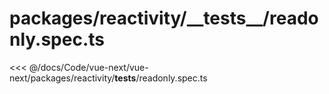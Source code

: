 # packages/reactivity/\_\_tests\_\_/readonly.spec.ts

<<< @/docs/Code/vue-next/vue-next/packages/reactivity/__tests__/readonly.spec.ts
